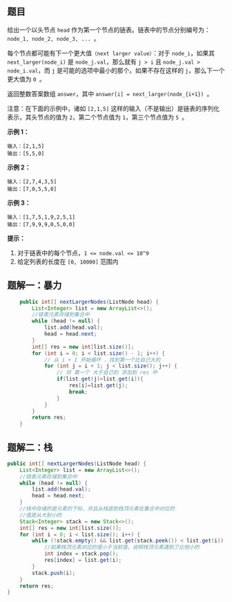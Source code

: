 ## 题目

给出一个以头节点 `head` 作为第一个节点的链表。链表中的节点分别编号为：`node_1, node_2, node_3, ... `。

每个节点都可能有下一个更大值`（next larger value）`：对于 `node_i`，如果其 `next_larger(node_i)` 是 `node_j.val`，那么就有 `j > i` 且  `node_j.val > node_i.val`，而 `j` 是可能的选项中最小的那个。如果不存在这样的 `j`，那么下一个更大值为 `0 `。

返回整数答案数组 `answer`，其中 `answer[i] = next_larger(node_{i+1}) `。

注意：在下面的示例中，诸如 `[2,1,5]` 这样的输入（不是输出）是链表的序列化表示，其头节点的值为 `2`，第二个节点值为 `1`，第三个节点值为 `5 `。

**示例 1：**

```
输入：[2,1,5]
输出：[5,5,0]
```

**示例 2：**

```
输入：[2,7,4,3,5]
输出：[7,0,5,5,0]
```

**示例 3：**

```
输入：[1,7,5,1,9,2,5,1]
输出：[7,9,9,9,0,5,0,0]
```

**提示：**

1. 对于链表中的每个节点，`1 <= node.val <= 10^9`
2. 给定列表的长度在 `[0, 10000]` 范围内

## 题解一：暴力

```java
    public int[] nextLargerNodes(ListNode head) {
        List<Integer> list = new ArrayList<>();
        //链表元素存储到集合中
        while (head != null) {
            list.add(head.val);
            head = head.next;
        }
        int[] res = new int[list.size()];
        for (int i = 0; i < list.size() - 1; i++) {
            // 从 i + 1 开始循环 ，找到第一个比自己大的
            for (int j = i + 1; j < list.size(); j++) {
                // 将 第一个 大于自己的 添加到 res 中
                if(list.get(j)>list.get(i)){
                    res[i]=list.get(j);
                    break;
                }
            }
        }
        return res;
    }
```

## 题解二：栈

```java
public int[] nextLargerNodes(ListNode head) {
    List<Integer> list = new ArrayList<>();
    //链表元素存储到集合中
    while (head != null) {
        list.add(head.val);
        head = head.next;
    }
    //栈中存储的是元素的下标，并且从栈底到栈顶元素在集合中对应的
    //值是从大到小的
    Stack<Integer> stack = new Stack<>();
    int[] res = new int[list.size()];
    for (int i = 0; i < list.size(); i++) {
        while (!stack.empty() && list.get(stack.peek()) < list.get(i)) {
            //如果栈顶元素对应的值小于当前值，说明栈顶元素遇到了比他小的
            int index = stack.pop();
            res[index] = list.get(i);
        }
        stack.push(i);
    }
    return res;
}
```

